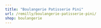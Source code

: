 ```yaml
---
title: "Boulangerie Patisserie Pini"
url: /remilly/boulangerie-patisserie-pini/
shop: boulangerie
---
```

